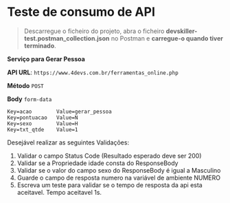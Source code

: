 # Teste de consumo de API

> Descarregue o ficheiro do projeto, abra o ficheiro **devskiller-test.postman_collection.json** no Postman e **carregue-o quando tiver terminado**.


**Serviço para Gerar Pessoa**

**API URL**: `https://www.4devs.com.br/ferramentas_online.php`

**Método** `POST`

**Body** `form-data`

```
Key=acao        Value=gerar_pessoa
Key=pontuacao   Value=N
Key=sexo        Value=H
Key=txt_qtde    Value=1
```

Desejável realizar as seguintes Validações:

1. Validar o campo Status Code (Resultado esperado deve ser 200)
2. Validar se a Propriedade idade consta do ResponseBody
3. Validar se o valor do campo sexo do ResponseBody é igual a Masculino
4. Guarde o campo de resposta numero na variável de ambiente NUMERO
5. Escreva um teste para validar se o tempo de resposta da api esta aceitavel.
Tempo aceitavel 1s.
